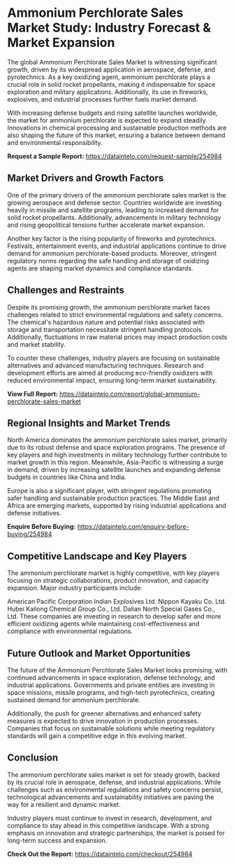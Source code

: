 # Ammonium Perchlorate Sales Market Study: Industry Forecast & Market Expansion

The global Ammonium Perchlorate Sales Market is witnessing significant growth, driven by its widespread application in aerospace, defense, and pyrotechnics. As a key oxidizing agent, ammonium perchlorate plays a crucial role in solid rocket propellants, making it indispensable for space exploration and military applications. Additionally, its use in fireworks, explosives, and industrial processes further fuels market demand.

With increasing defense budgets and rising satellite launches worldwide, the market for ammonium perchlorate is expected to expand steadily. Innovations in chemical processing and sustainable production methods are also shaping the future of this market, ensuring a balance between demand and environmental responsibility.

**Request a Sample Report:** https://dataintelo.com/request-sample/254984

## Market Drivers and Growth Factors

One of the primary drivers of the ammonium perchlorate sales market is the growing aerospace and defense sector. Countries worldwide are investing heavily in missile and satellite programs, leading to increased demand for solid rocket propellants. Additionally, advancements in military technology and rising geopolitical tensions further accelerate market expansion.

Another key factor is the rising popularity of fireworks and pyrotechnics. Festivals, entertainment events, and industrial applications continue to drive demand for ammonium perchlorate-based products. Moreover, stringent regulatory norms regarding the safe handling and storage of oxidizing agents are shaping market dynamics and compliance standards.

## Challenges and Restraints

Despite its promising growth, the ammonium perchlorate market faces challenges related to strict environmental regulations and safety concerns. The chemical's hazardous nature and potential risks associated with storage and transportation necessitate stringent handling protocols. Additionally, fluctuations in raw material prices may impact production costs and market stability.

To counter these challenges, industry players are focusing on sustainable alternatives and advanced manufacturing techniques. Research and development efforts are aimed at producing eco-friendly oxidizers with reduced environmental impact, ensuring long-term market sustainability.

**View Full Report:** https://dataintelo.com/report/global-ammonium-perchlorate-sales-market

## Regional Insights and Market Trends

North America dominates the ammonium perchlorate sales market, primarily due to its robust defense and space exploration programs. The presence of key players and high investments in military technology further contribute to market growth in this region. Meanwhile, Asia-Pacific is witnessing a surge in demand, driven by increasing satellite launches and expanding defense budgets in countries like China and India.

Europe is also a significant player, with stringent regulations promoting safer handling and sustainable production practices. The Middle East and Africa are emerging markets, supported by rising industrial applications and defense initiatives.

**Enquire Before Buying:** https://dataintelo.com/enquiry-before-buying/254984

## Competitive Landscape and Key Players

The ammonium perchlorate market is highly competitive, with key players focusing on strategic collaborations, product innovation, and capacity expansion. Major industry participants include:

American Pacific Corporation
Indian Explosives Ltd.
Nippon Kayaku Co. Ltd.
Hubei Kailong Chemical Group Co., Ltd.
Dalian North Special Gases Co., Ltd.
These companies are investing in research to develop safer and more efficient oxidizing agents while maintaining cost-effectiveness and compliance with environmental regulations.

## Future Outlook and Market Opportunities

The future of the Ammonium Perchlorate Sales Market looks promising, with continued advancements in space exploration, defense technology, and industrial applications. Governments and private entities are investing in space missions, missile programs, and high-tech pyrotechnics, creating sustained demand for ammonium perchlorate.

Additionally, the push for greener alternatives and enhanced safety measures is expected to drive innovation in production processes. Companies that focus on sustainable solutions while meeting regulatory standards will gain a competitive edge in this evolving market.

## Conclusion

The ammonium perchlorate sales market is set for steady growth, backed by its crucial role in aerospace, defense, and industrial applications. While challenges such as environmental regulations and safety concerns persist, technological advancements and sustainability initiatives are paving the way for a resilient and dynamic market.

Industry players must continue to invest in research, development, and compliance to stay ahead in this competitive landscape. With a strong emphasis on innovation and strategic partnerships, the market is poised for long-term success and expansion.

**Check Out the Report:** https://dataintelo.com/checkout/254984

